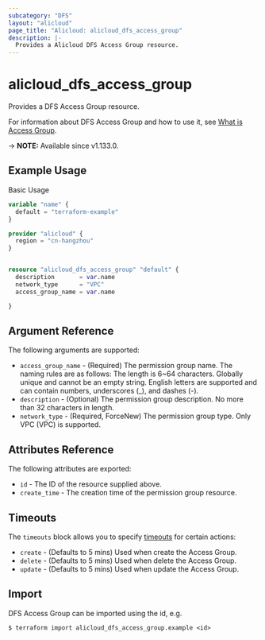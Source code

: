 ```yaml
---
subcategory: "DFS"
layout: "alicloud"
page_title: "Alicloud: alicloud_dfs_access_group"
description: |-
  Provides a Alicloud DFS Access Group resource.
---
```


# alicloud_dfs_access_group

Provides a DFS Access Group resource. 

For information about DFS Access Group and how to use it, see [What is Access Group](https://www.alibabacloud.com/help/en/aibaba-cloud-storage-services/latest/apsara-file-storage-for-hdfs).

-> **NOTE:** Available since v1.133.0.

## Example Usage

Basic Usage

```terraform
variable "name" {
  default = "terraform-example"
}

provider "alicloud" {
  region = "cn-hangzhou"
}


resource "alicloud_dfs_access_group" "default" {
  description       = var.name
  network_type      = "VPC"
  access_group_name = var.name

}
```

## Argument Reference

The following arguments are supported:
* `access_group_name` - (Required) The permission group name. The naming rules are as follows: The length is 6~64 characters. Globally unique and cannot be an empty string. English letters are supported and can contain numbers, underscores (_), and dashes (-).
* `description` - (Optional) The permission group description.  No more than 32 characters in length.
* `network_type` - (Required, ForceNew) The permission group type. Only VPC (VPC) is supported.

## Attributes Reference

The following attributes are exported:
* `id` - The ID of the resource supplied above.
* `create_time` - The creation time of the permission group resource.

## Timeouts

The `timeouts` block allows you to specify [timeouts](https://www.terraform.io/docs/configuration-0-11/resources.html#timeouts) for certain actions:
* `create` - (Defaults to 5 mins) Used when create the Access Group.
* `delete` - (Defaults to 5 mins) Used when delete the Access Group.
* `update` - (Defaults to 5 mins) Used when update the Access Group.

## Import

DFS Access Group can be imported using the id, e.g.

```shell
$ terraform import alicloud_dfs_access_group.example <id>
```